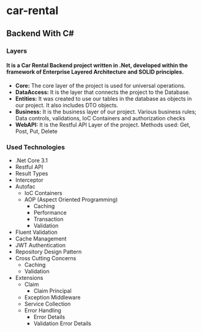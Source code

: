 # car-rental

## Backend With C# 

### Layers 

#### It is a Car Rental Backend project written in .Net, developed within the framework of Enterprise Layered Architecture and SOLID principles.

* **Core:** The core layer of the project is used for universal operations.
* **DataAccess:** It is the layer that connects the project to the Database.
* **Entities:** It was created to use our tables in the database as objects in our project. It also includes DTO objects.
* **Business:** It is the business layer of our project. Various business rules; Data controls, validations, IoC Containers and authorization checks
* **WebAPI:** It is the Restful API Layer of the project. Methods used: Get, Post, Put, Delete

### Used Technologies


* .Net Core 3.1
* Restful API
* Result Types
* Interceptor
* Autofac
  * IoC Containers
  * AOP (Aspect Oriented Programming)
    * Caching
    * Performance
    * Transaction
    * Validation
* Fluent Validation
* Cache Management
* JWT Authentication
* Repository Design Pattern
* Cross Cutting Concerns
  * Caching
  * Validation
* Extensions
  * Claim
    * Claim Principal
  * Exception Middleware
  * Service Collection
  * Error Handling
    * Error Details
    * Validation Error Details
